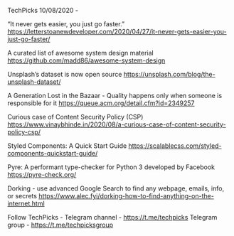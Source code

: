 TechPicks 10/08/2020 -

“It never gets easier, you just go faster.”
https://letterstoanewdeveloper.com/2020/04/27/it-never-gets-easier-you-just-go-faster/

A curated list of awesome system design material
https://github.com/madd86/awesome-system-design

Unsplash’s dataset is now open source
https://unsplash.com/blog/the-unsplash-dataset/

A Generation Lost in the Bazaar - Quality happens only when someone is responsible for it
https://queue.acm.org/detail.cfm?id=2349257

Curious case of Content Security Policy (CSP)
https://www.vinaybhinde.in/2020/08/a-curious-case-of-content-security-policy-csp/

Styled Components: A Quick Start Guide
https://scalablecss.com/styled-components-quickstart-guide/

Pyre: A performant type-checker for Python 3 developed by Facebook
https://pyre-check.org/

Dorking - use advanced Google Search to find any webpage, emails, info, or secrets
https://www.alec.fyi/dorking-how-to-find-anything-on-the-internet.html

Follow TechPicks -
Telegram channel - https://t.me/techpicks
Telegram group - https://t.me/techpicksgroup